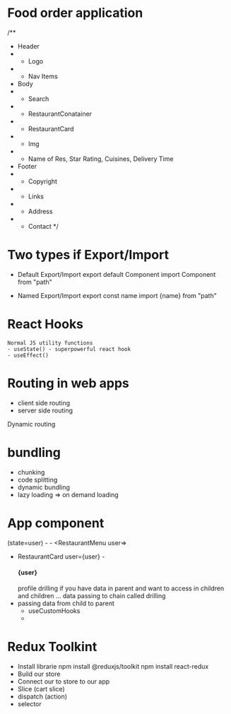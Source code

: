 # Food order application

/\*\*

- Header
- - Logo
- - Nav Items
- Body
- - Search
- - RestaurantConatainer
- - RestaurantCard
- - Img
- - Name of Res, Star Rating, Cuisines, Delivery Time
- Footer
- - Copyright
- - Links
- - Address
- - Contact
    \*/

# Two types if Export/Import

- Default Export/Import
  export default Component
  import Component from "path"

- Named Export/Import
  export const name
  import {name} from "path"

# React Hooks

    Normal JS utility functions
    - useState() - superpowerful react hook
    - useEffect()

# Routing in web apps

- client side routing
- server side routing

Dynamic routing

# bundling

- chunking
- code splitting
- dynamic bundling
- lazy loading => on demand loading

# App component

(state=user) - <Body user={user} /> - <RestaurantMenu user=>

- RestaurantCard user={user} - <h4>{user} </h4>
  profile drilling
  if you have data in parent and want to access in children and children ... data passing to chain called drilling
- passing data from child to parent
  - useCustomHooks
  -


# Redux Toolkint
 - Install librarie 
  npm install @reduxjs/toolkit 
  npm install react-redux
- Build our store
- Connect our to store to our app
- Slice (cart slice)
- dispatch (action)
- selector